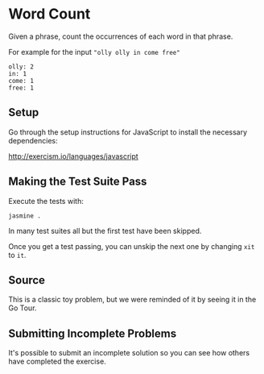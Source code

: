 # Word Count

Given a phrase, count the occurrences of each word in that phrase.

For example for the input `"olly olly in come free"`

```plain
olly: 2
in: 1
come: 1
free: 1
```


## Setup

Go through the setup instructions for JavaScript to
install the necessary dependencies:

http://exercism.io/languages/javascript

## Making the Test Suite Pass

Execute the tests with:

    jasmine .

In many test suites all but the first test have been skipped.

Once you get a test passing, you can unskip the next one by
changing `xit` to `it`.

## Source

This is a classic toy problem, but we were reminded of it by seeing it in the Go Tour.

## Submitting Incomplete Problems
It's possible to submit an incomplete solution so you can see how others have completed the exercise.


